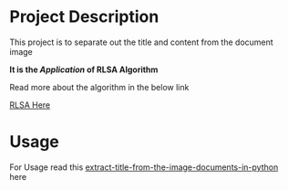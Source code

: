 # Project Description

This project is to separate out the title and content from the document image

**It is the *Application* of RLSA Algorithm**

Read more about the algorithm in the below link

[RLSA Here](https://github.com/Vasistareddy/pythonRLSA)

# Usage

For Usage read this [extract-title-from-the-image-documents-in-python](https://medium.com/@vasista/extract-title-from-the-image-documents-in-python-application-of-rlsa-58f91237901f) here


